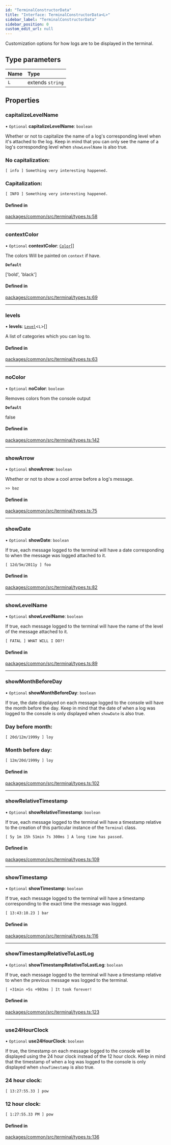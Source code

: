 ```yaml
---
id: "TerminalConstructorData"
title: "Interface: TerminalConstructorData<L>"
sidebar_label: "TerminalConstructorData"
sidebar_position: 0
custom_edit_url: null
---
```


Customization options for how logs are to be displayed in the terminal.

## Type parameters

| Name | Type             |
| :--- | :--------------- |
| `L`  | extends `string` |

## Properties

### capitalizeLevelName

• `Optional` **capitalizeLevelName**: `boolean`

Whether or not to capitalize the name of a log's corresponding level when it's attached to the log. Keep in mind that you can only see the name of a log's corresponding level when `showLevelName` is also true.

### **No capitalization:**

`[ info ] Something very interesting happened.`

### **Capitalization:**

`[ INFO ] Something very interesting happened.`

#### Defined in

[packages/common/src/terminal/types.ts:58](https://github.com/armitjs/armit/blob/84b6bb8/packages/common/src/terminal/types.ts#L58)

---

### contextColor

• `Optional` **contextColor**: [`Color`](../modules.md#color)[]

The colors Will be painted on `context` if have.

**`Default`**

['bold', 'black']

#### Defined in

[packages/common/src/terminal/types.ts:69](https://github.com/armitjs/armit/blob/84b6bb8/packages/common/src/terminal/types.ts#L69)

---

### levels

• **levels**: [`Level`](Level.md)<`L`\>[]

A list of categories which you can log to.

#### Defined in

[packages/common/src/terminal/types.ts:63](https://github.com/armitjs/armit/blob/84b6bb8/packages/common/src/terminal/types.ts#L63)

---

### noColor

• `Optional` **noColor**: `boolean`

Removes colors from the console output

**`Default`**

false

#### Defined in

[packages/common/src/terminal/types.ts:142](https://github.com/armitjs/armit/blob/84b6bb8/packages/common/src/terminal/types.ts#L142)

---

### showArrow

• `Optional` **showArrow**: `boolean`

Whether or not to show a cool arrow before a log's message.

`>> baz`

#### Defined in

[packages/common/src/terminal/types.ts:75](https://github.com/armitjs/armit/blob/84b6bb8/packages/common/src/terminal/types.ts#L75)

---

### showDate

• `Optional` **showDate**: `boolean`

If true, each message logged to the terminal will have a date corresponding to when the message was logged attached to it.

`[ 12d/5m/2011y ] foo`

#### Defined in

[packages/common/src/terminal/types.ts:82](https://github.com/armitjs/armit/blob/84b6bb8/packages/common/src/terminal/types.ts#L82)

---

### showLevelName

• `Optional` **showLevelName**: `boolean`

If true, each message logged to the terminal will have the name of the level of the message attached to it.

`[ FATAL ] WHAT WILL I DO?!`

#### Defined in

[packages/common/src/terminal/types.ts:89](https://github.com/armitjs/armit/blob/84b6bb8/packages/common/src/terminal/types.ts#L89)

---

### showMonthBeforeDay

• `Optional` **showMonthBeforeDay**: `boolean`

If true, the date displayed on each message logged to the console will have the month before the day. Keep in mind that the date of when a log was logged to the console is only displayed when `showDate` is also true.

### **Day before month:**

`[ 20d/12m/1999y ] loy`

### **Month before day:**

`[ 12m/20d/1999y ] loy`

#### Defined in

[packages/common/src/terminal/types.ts:102](https://github.com/armitjs/armit/blob/84b6bb8/packages/common/src/terminal/types.ts#L102)

---

### showRelativeTimestamp

• `Optional` **showRelativeTimestamp**: `boolean`

If true, each message logged to the terminal will have a timestamp relative to the creation of this particular instance of the `Terminal` class.

`[ 5y 1m 15h 51min 7s 300ms ] A long time has passed.`

#### Defined in

[packages/common/src/terminal/types.ts:109](https://github.com/armitjs/armit/blob/84b6bb8/packages/common/src/terminal/types.ts#L109)

---

### showTimestamp

• `Optional` **showTimestamp**: `boolean`

If true, each message logged to the terminal will have a timestamp corresponding to the exact time the message was logged.

`[ 13:43:10.23 ] bar`

#### Defined in

[packages/common/src/terminal/types.ts:116](https://github.com/armitjs/armit/blob/84b6bb8/packages/common/src/terminal/types.ts#L116)

---

### showTimestampRelativeToLastLog

• `Optional` **showTimestampRelativeToLastLog**: `boolean`

If true, each message logged to the terminal will have a timestamp relative to when the previous message was logged to the terminal.

`[ +31min +5s +903ms ] It took forever!`

#### Defined in

[packages/common/src/terminal/types.ts:123](https://github.com/armitjs/armit/blob/84b6bb8/packages/common/src/terminal/types.ts#L123)

---

### use24HourClock

• `Optional` **use24HourClock**: `boolean`

If true, the timestamp on each message logged to the console will be displayed using the 24 hour clock instead of the 12 hour clock. Keep in mind that the timestamp of when a log was logged to the console is only displayed when `showTimestamp` is also true.

### **24 hour clock:**

`[ 13:27:55.33 ] pow`

### **12 hour clock:**

`[ 1:27:55.33 PM ] pow`

#### Defined in

[packages/common/src/terminal/types.ts:136](https://github.com/armitjs/armit/blob/84b6bb8/packages/common/src/terminal/types.ts#L136)

